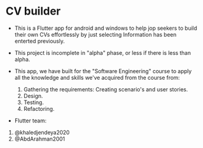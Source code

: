 # CV builder

- This is a Flutter app for android and windows to help jop seekers to build their own CVs effortlessly by just selecting Information has been enterted previously.

- This project is incomplete in "alpha" phase, or less if there is less than alpha.

- This app, we have built for the "Software Engineering" course to apply all the knowledge and skills we've acquired from the course from:

  1. Gathering the requirements: Creating scenario's and user stories.
  2. Design.
  3. Testing.
  4. Refactoring. 

- Flutter team:
 1. @khaledjendeya2020
 2. @AbdArahman2001
 
 
 
